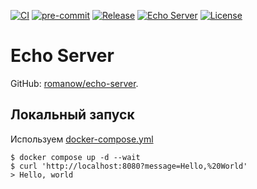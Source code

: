 [![CI](https://github.com/Romanow/echo-server/actions/workflows/build.yml/badge.svg?branch=master)](https://github.com/Romanow/echo-server/actions/workflows/build.yml)
[![pre-commit](https://img.shields.io/badge/pre--commit-enabled-brightgreen?logo=pre-commit)](https://github.com/pre-commit/pre-commit)
[![Release](https://img.shields.io/github/v/release/Romanow/echo-server?logo=github&sort=semver)](https://github.com/Romanow/echo-server/releases/latest)
[![Echo Server](https://img.shields.io/docker/pulls/romanowalex/echo-server?logo=docker)](https://hub.docker.com/r/romanowalex/echo-server)
[![License](https://img.shields.io/github/license/Romanow/echo-server)](https://github.com/Romanow/echo-server/blob/master/LICENSE)

# Echo Server

GitHub: [romanow/echo-server](https://github.com/Romanow/echo-server).

## Локальный запуск

Используем [docker-compose.yml](docker-compose.yml)

```shell
$ docker compose up -d --wait
$ curl 'http://localhost:8080?message=Hello,%20World'
> Hello, world
```

